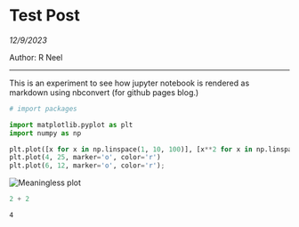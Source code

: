 # Test Post

*12/9/2023*

Author: R Neel

---

This is an experiment to see how jupyter notebook is rendered as markdown using nbconvert (for github pages blog.)


```python
# import packages

import matplotlib.pyplot as plt
import numpy as np
```


```python
plt.plot([x for x in np.linspace(1, 10, 100)], [x**2 for x in np.linspace(1, 10, 100)])
plt.plot(4, 25, marker='o', color='r')
plt.plot(6, 12, marker='o', color='r');
```



![Meaningless plot](/test-blog/assets/images/2023-12-09-test-post-image-1.png)
    



```python
2 + 2
```




    4


